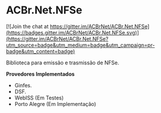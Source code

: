 # ACBr.Net.NFSe

[![Join the chat at https://gitter.im/ACBrNet/ACBr.Net.NFSe](https://badges.gitter.im/ACBrNet/ACBr.Net.NFSe.svg)](https://gitter.im/ACBrNet/ACBr.Net.NFSe?utm_source=badge&utm_medium=badge&utm_campaign=pr-badge&utm_content=badge)

Biblioteca para emissão e trasmissão de NFSe.

**Provedores Implementados**
- Ginfes.
- DSF.
- WebISS (Em Testes)
- Porto Alegre (Em Implementação)
